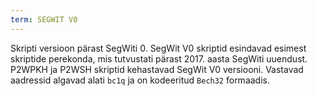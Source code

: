 ```yaml
---
term: SEGWIT V0
---
```


Skripti versioon pärast SegWiti 0. SegWit V0 skriptid esindavad esimest skriptide perekonda, mis tutvustati pärast 2017. aasta SegWiti uuendust. P2WPKH ja P2WSH skriptid kehastavad SegWit V0 versiooni. Vastavad aadressid algavad alati `bc1q` ja on kodeeritud `Bech32` formaadis.